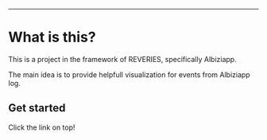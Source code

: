 
---

# What is this?

This is a project in the framework of REVERIES, specifically Albiziapp.

The main idea is to provide helpfull visualization for events from Albiziapp log.

## Get started

Click the link on top!


